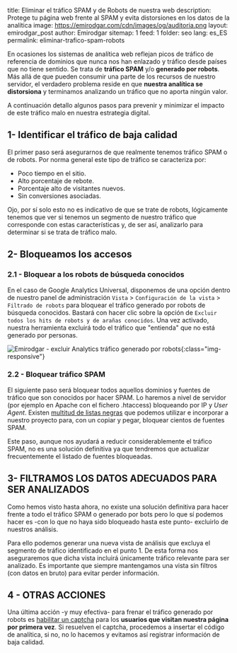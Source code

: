 title: Eliminar el tráfico SPAM y de Robots de nuestra web
description: Protege tu página web frente al SPAM y evita distorsiones en los datos de la analítica
image: https://emirodgar.com/cdn/images/og/auditoria.png
layout: emirodgar_post
author: Emirodgar
sitemap: 1
feed: 1
folder: seo
lang: es_ES
permalink: eliminar-trafico-spam-robots

En ocasiones los sistemas de analítica web reflejan picos de tráfico de referencia de dominios que nunca nos han enlazado y tráfico desde países que no tiene sentido. Se trata de  **tráfico SPAM**  y/o  **generado por robots**. Más allá de que pueden consumir una parte de los recursos de nuestro servidor, el verdadero problema reside en que  **nuestra analítica se distorsiona**  y terminamos analizando un tráfico que no aporta ningún valor.

A continuación detallo algunos pasos para prevenir y minimizar el impacto de este tráfico malo en nuestra estrategia digital.

## 1- Identificar el tráfico de baja calidad

El primer paso será asegurarnos de que realmente tenemos tráfico SPAM o de robots. Por norma general este tipo de tráfico se caracteriza por:

-   Poco tiempo en el sitio.
-   Alto porcentaje de rebote.
-   Porcentaje alto de visitantes nuevos.
-   Sin conversiones asociadas.

Ojo, por sí solo esto no es indicativo de que se trate de robots, lógicamente tenemos que ver si tenemos un segmento de nuestro tráfico que corresponde con estas características y, de ser así, analizarlo para determinar si se trata de tráfico malo.

## 2- Bloqueamos los accesos

### 2.1 - Bloquear a los robots de búsqueda conocidos

En el caso de Google Analytics Universal, disponemos de una  opción dentro de nuestro panel de administración `Vista` > `Configuración de la vista` > `Filtrado de robots`  para bloquear el tráfico generado por robots de búsqueda conocidos. Bastará con hacer clic sobre la opción de `Excluir todos los hits de robots y de arañas conocidos`.  Una vez activado, nuestra herramienta excluirá todo el tráfico que "entienda" que no está generado por personas.

![Emirodgar - excluir Analytics tráfico generado por robots](https://emirodgar.com/cdn/images/posts/analytics-filtrado-robots.jpg){:class="img-responsive"}

### 2.2 - Bloquear tráfico SPAM

El siguiente paso será bloquear todos aquellos dominios y fuentes de tráfico que son conocidos por hacer SPAM. Lo haremos a nivel de servidor (por ejemplo en Apache con el fichero .htaccess) bloqueando por IP y  _User Agent_. Existen  [multitud de listas negras](http://tab-studio.com/en/blocking-robots-on-your-page/)  que podemos utilizar e incorporar a nuestro proyecto para, con un copiar y pegar, bloquear cientos de fuentes SPAM.

Este paso, aunque nos ayudará a reducir considerablemente el tráfico SPAM, no es una solución definitiva ya que tendremos que actualizar frecuentemente el listado de fuentes bloqueadas.

## 3- FILTRAMOS LOS DATOS ADECUADOS PARA SER ANALIZADOS

Como hemos visto hasta ahora, no existe una solución definitiva para hacer frente a todo el tráfico SPAM o generado por bots pero lo que sí podemos hacer es -con lo que no haya sido bloqueado hasta este punto- excluirlo de nuestros análisis.

Para ello podemos generar una nueva vista de análisis que excluya el segmento de tráfico identificado en el punto 1. De esta forma nos aseguraremos que dicha vista incluirá únicamente tráfico relevante para ser analizado. Es importante que siempre mantengamos una vista sin filtros (con datos en bruto) para evitar perder información.

## 4 - OTRAS ACCIONES

Una última acción -y muy efectiva- para frenar el tráfico generado por robots es  [habilitar un captcha](https://www.google.com/recaptcha/intro/v3beta.html)  para los  **usuarios que visitan nuestra página por primera vez**. Si resuelven el captcha, procedemos a insertar el código de analítica, si no, no lo hacemos y evitamos así registrar información de baja calidad.
<!--stackedit_data:
eyJoaXN0b3J5IjpbLTE0ODU0MTY4MTVdfQ==
-->